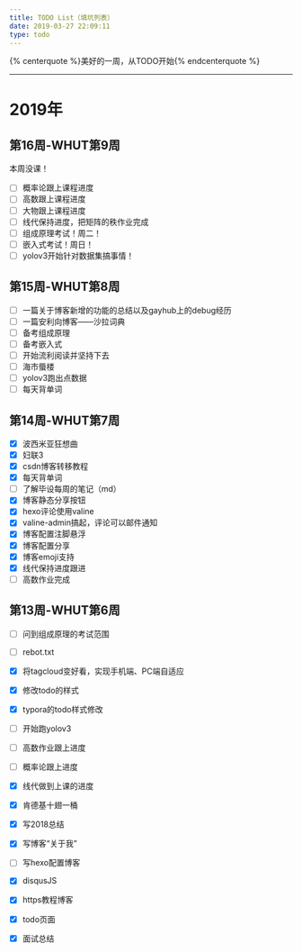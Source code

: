 ```yaml
---
title: TODO List（填坑列表）
date: 2019-03-27 22:09:11
type: todo
---
```


{% centerquote %}美好的一周，从TODO开始{% endcenterquote %}

---

# 2019年

## 第16周-WHUT第9周

本周没课！

- [ ] 概率论跟上课程进度
- [ ] 高数跟上课程进度
- [ ] 大物跟上课程进度
- [ ] 线代保持进度，把矩阵的秩作业完成
- [ ] 组成原理考试！周二！
- [ ] 嵌入式考试！周日！
- [ ] yolov3开始针对数据集搞事情！

## 第15周-WHUT第8周

- [ ] 一篇关于博客新增的功能的总结以及gayhub上的debug经历
- [ ] 一篇安利向博客——沙拉词典
- [ ] 备考组成原理
- [ ] 备考嵌入式
- [ ] 开始流利阅读并坚持下去
- [ ] 海市蜃楼
- [ ] yolov3跑出点数据
- [ ] 每天背单词

## 第14周-WHUT第7周

- [x] 波西米亚狂想曲
- [x] 妇联3
- [x] csdn博客转移教程
- [x] 每天背单词
- [ ] 了解毕设每周的笔记（md）
- [x] 博客静态分享按钮
- [x] hexo评论使用valine
- [x] valine-admin搞起，评论可以邮件通知
- [x] 博客配置注脚悬浮
- [x] 博客配置分享
- [x] 博客emoji支持
- [x] 线代保持进度跟进
- [ ] 高数作业完成

## 第13周-WHUT第6周

- [ ] 问到组成原理的考试范围
- [ ] rebot.txt
- [x] 将tagcloud变好看，实现手机端、PC端自适应
- [x] 修改todo的样式
- [x] typora的todo样式修改
- [ ] 开始跑yolov3
- [ ] 高数作业跟上进度
- [ ] 概率论跟上进度
- [x] 线代做到上课的进度
- [x] 肯德基十翅一桶
- [x] 写2018总结
- [x] 写博客“关于我”
- [ ] 写hexo配置博客
- [x] disqusJS
- [x] https教程博客
- [x] todo页面
- [x] 面试总结




